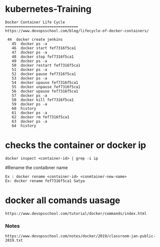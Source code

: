 # kubernetes-Training
```
Docker Container Life Cycle
=================================
https://www.devopsschool.com/blog/lifecycle-of-docker-containers/

 44  docker create jenkins
   45  docker ps -a
   46  docker start fef7316f5ca1
   47  docker ps -a
   48  docker stop fef7316f5ca1
   49  docker ps -a
   50  docker restart fef7316f5ca1
   51  docker ps -a
   52  docker pause fef7316f5ca1
   53  docker ps -a
   54  docker upause fef7316f5ca1
   55  docker unpause fef7316f5ca1
   56  docker upause fef7316f5ca1
   57  docker ps -a
   58  docker kill fef7316f5ca1
   59  docker ps -a
   60  history
   61  docker ps -a
   62  docker rm fef7316f5ca1
   63  docker ps -a
   64  history
   ```
   # checks the container or docker ip
   ```
   docker inspect <container-id> | grep -i ip
   ```
   #Rename the contaibner name
   ```
   Ex : docker rename <container-id> <conmtainer-new-name>
   Ex: docker rename fef7316f5ca1 Satya
   ```
   # docker all comands uasage 
   ```
   https://www.devopsschool.com/tutorial/docker/commands/index.html
   ```


### Notes 
```
https://www.devopsschool.com/notes/docker/2019/classroom-jan-public-2019.txt

```
